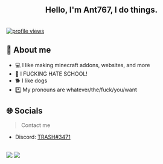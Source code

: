 <!-- Introduction -->
<div align="center">
  <h2> Hello, I'm Ant767, I do things.</h2>
  </a>
  <br />
</div>

<div>  
  <a href="https://github.com/Ant767">
    <img src="https://komarev.com/ghpvc/?username=Ant767&label=Visitors" alt="profile views" />
  </a>
</div>

<!-- About -->
<h2>📌 About me</h2>

- 💻 I like making minecraft addons, websites, and more
- 🏫 I FUCKING HATE SCHOOL!
- 🐕 I like dogs
- *️⃣ My pronouns are whatever/the/fuck/you/want

<!-- Socials -->
<h2>🌐 Socials</h2>

> Contact me

- Discord: [TRASH#3471](https://discordapp.com/users/693208615451885568/)

<!-- Profile -->
<br />
<img src="https://github-readme-stats.vercel.app/api?username=Ant767&theme=algolia&show_icons=true">
<img src="https://github-readme-stats.vercel.app/api/top-langs/?username=anuraghazra&theme=algolia&show_icons=true">
